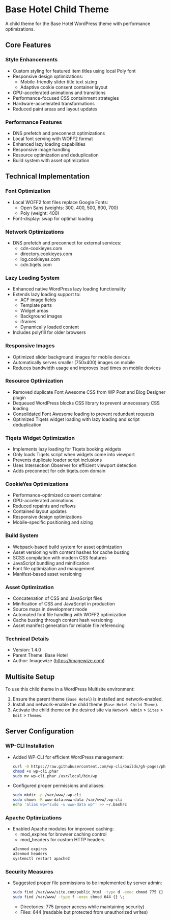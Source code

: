 # Base Hotel Child Theme

A child theme for the Base Hotel WordPress theme with performance optimizations.

## Core Features

### Style Enhancements
- Custom styling for featured item titles using local Poly font
- Responsive design optimizations:
  - Mobile-friendly slider title text sizing
  - Adaptive cookie consent container layout
- GPU-accelerated animations and transitions
- Performance-focused CSS containment strategies
- Hardware-accelerated transformations
- Reduced paint areas and layout updates

### Performance Features
- DNS prefetch and preconnect optimizations
- Local font serving with WOFF2 format
- Enhanced lazy loading capabilities
- Responsive image handling
- Resource optimization and deduplication
- Build system with asset optimization

## Technical Implementation

### Font Optimization
- Local WOFF2 font files replace Google Fonts:
  - Open Sans (weights: 300, 400, 500, 600, 700)
  - Poly (weight: 400)
- Font-display: swap for optimal loading

### Network Optimizations
- DNS prefetch and preconnect for external services:
  - cdn-cookieyes.com
  - directory.cookieyes.com
  - log.cookieyes.com
  - cdn.tiqets.com

### Lazy Loading System
- Enhanced native WordPress lazy loading functionality
- Extends lazy loading support to:
  - ACF image fields
  - Template parts
  - Widget areas
  - Background images
  - iframes
  - Dynamically loaded content
- Includes polyfill for older browsers

### Responsive Images
- Optimized slider background images for mobile devices
- Automatically serves smaller (750x400) images on mobile
- Reduces bandwidth usage and improves load times on mobile devices

### Resource Optimization
- Removed duplicate Font Awesome CSS from WP Post and Blog Designer plugin
- Dequeued WordPress blocks CSS library to prevent unnecessary CSS loading
- Consolidated Font Awesome loading to prevent redundant requests
- Optimized Tiqets widget loading with lazy loading and script deduplication

### Tiqets Widget Optimization
- Implements lazy loading for Tiqets booking widgets
- Only loads Tiqets script when widgets come into viewport
- Prevents duplicate loader script inclusions
- Uses Intersection Observer for efficient viewport detection
- Adds preconnect for cdn.tiqets.com domain

### CookieYes Optimizations
- Performance-optimized consent container
- GPU-accelerated animations
- Reduced repaints and reflows
- Contained layout updates
- Responsive design optimizations
- Mobile-specific positioning and sizing

### Build System
- Webpack-based build system for asset optimization
- Asset versioning with content hashes for cache busting
- SCSS compilation with modern CSS features
- JavaScript bundling and minification
- Font file optimization and management
- Manifest-based asset versioning

### Asset Optimization
- Concatenation of CSS and JavaScript files
- Minification of CSS and JavaScript in production
- Source maps in development mode
- Automated font file handling with WOFF2 optimization
- Cache busting through content hash versioning
- Asset manifest generation for reliable file referencing

### Technical Details
- Version: 1.4.0
- Parent Theme: Base Hotel
- Author: Imagewize (https://imagewize.com)

## Multisite Setup

To use this child theme in a WordPress Multisite environment:

1. Ensure the parent theme (`Base Hotel`) is installed and network-enabled.
2. Install and network-enable the child theme (`Base Hotel Child Theme`).
3. Activate the child theme on the desired site via `Network Admin` > `Sites` > `Edit` > `Themes`.

## Server Configuration

### WP-CLI Installation
- Added WP-CLI for efficient WordPress management:
  ```bash
  curl -O https://raw.githubusercontent.com/wp-cli/builds/gh-pages/phar/wp-cli.phar
  chmod +x wp-cli.phar
  sudo mv wp-cli.phar /usr/local/bin/wp
  ```
- Configured proper permissions and aliases:
  ```bash
  sudo mkdir -p /var/www/.wp-cli
  sudo chown -R www-data:www-data /var/www/.wp-cli
  echo 'alias wp="sudo -u www-data wp"' >> ~/.bashrc
  ```

### Apache Optimizations
- Enabled Apache modules for improved caching:
  - mod_expires for browser caching control
  - mod_headers for custom HTTP headers
  ```bash
  a2enmod expires
  a2enmod headers
  systemctl restart apache2
  ```

### Security Measures
- Suggested proper file permissions to be implemented by server admin:
  ```bash
  sudo find /var/www/site.com/public_html -type d -exec chmod 775 {} \;
  sudo find /var/www/ -type f -exec chmod 644 {} \;
  ```
  - Directories: 775 (proper access while maintaining security)
  - Files: 644 (readable but protected from unauthorized writes)